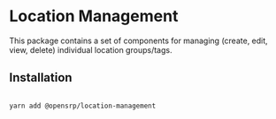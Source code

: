 # Location Management

This package contains a set of components for managing (create, edit, view, delete) individual location groups/tags.

## Installation

```sh

yarn add @opensrp/location-management
```
